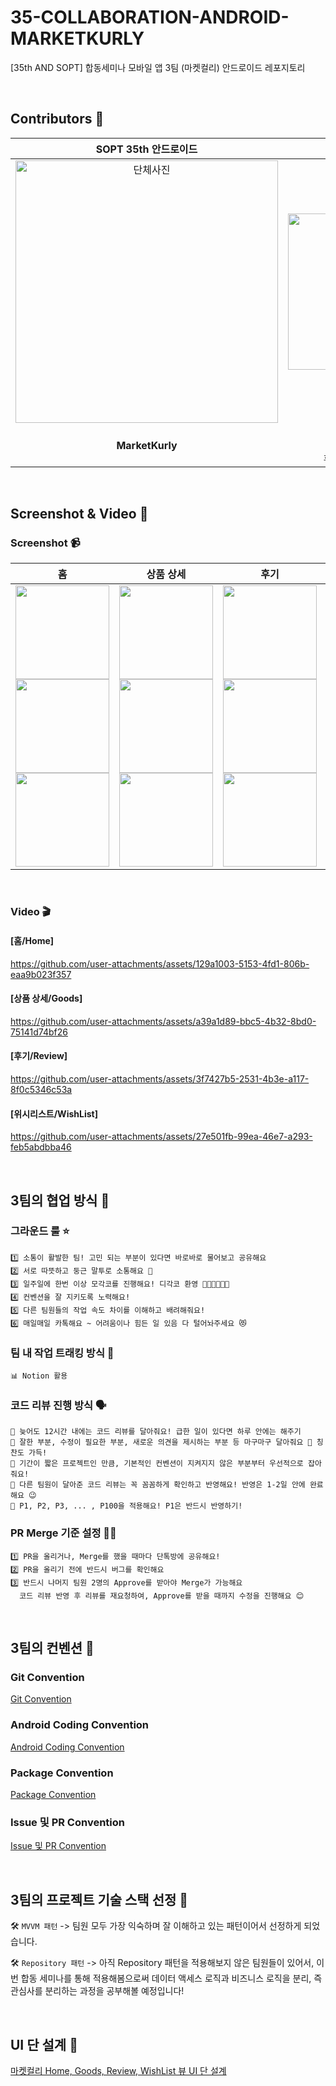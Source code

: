 # 35-COLLABORATION-ANDROID-MARKETKURLY
[35th AND SOPT] 합동세미나 모바일 앱 3팀 (마켓컬리) 안드로이드 레포지토리

<br>

## Contributors 💜
| SOPT 35th 안드로이드 | [김윤서](https://github.com/yskim6772) | [진지현](https://github.com/serioushyeon) | [안세홍](https://github.com/Roel4990) |
|:------------------------------------:|:------------------------------------:|:-------------------------:|:------------------------------:|
| <img src="https://github.com/user-attachments/assets/24b2842a-7b56-422a-bdba-2011bede4f41" alt="단체사진" width="420"/> | <img src="https://avatars.githubusercontent.com/u/131870144?v=4" alt="윤서" width="250"/> | <img src="https://avatars.githubusercontent.com/u/108039053?v=4" alt="지현" width="250"/> | <img src="https://avatars.githubusercontent.com/u/93641814?v=4" alt="세홍" width="250"/> |
| **MarketKurly** |     `후기 뷰` <br> `위시리스트 뷰` <br> `후기, 위시리스트 api`     |       `상품 상세 뷰` <br> `상품 상세, 찜하기,` <br> `찜 취소 api`       |      `홈 뷰` <br> `홈 api`      |

<br>

## Screenshot & Video 💜
### Screenshot 📹

| <div align="center">홈</div> | <div align="center">상품 상세</div> | <div align="center">후기</div> | <div align="center">위시리스트</div> |
|--------|--------|--------|--------|
| <img src="https://github.com/user-attachments/assets/cd70e574-06d3-47a0-8c31-f972ff9e4e16" width="150"> <img src="https://github.com/user-attachments/assets/7db67868-c13b-4b91-a40c-b18cc812d3bb" width="150"> <img src="https://github.com/user-attachments/assets/f96bba71-be4f-43ca-8938-99543c1cc5a3" width="150"> | <img src="https://github.com/user-attachments/assets/e229b46d-ca86-48a8-be22-b1d1de41619d" width="150"> <img src="https://github.com/user-attachments/assets/29bdfa62-89d6-4852-aeb9-5d26bfb4c1ad" width="150"> <img src="https://github.com/user-attachments/assets/aaa794e6-ee01-42c2-81df-77a8b23fc1fe" width="150"> | <img src="https://github.com/user-attachments/assets/79301229-4463-4868-a912-f9d4d84e57fa" width="150"> <img src="https://github.com/user-attachments/assets/bb74d271-05e6-4836-8712-83ae250a8cd9" width="150"> <img src="https://github.com/user-attachments/assets/763faa98-bec4-4455-8d22-1453269b2b88" width="150"> | <img src="https://github.com/user-attachments/assets/8872737c-85bb-4eef-be2a-2433b16a6556" width="150"> <img src="https://github.com/user-attachments/assets/bb8edbae-ae1c-4db0-8e2b-7585697c9575" width="150"> <img src="https://github.com/user-attachments/assets/cdfb7302-4700-4900-8b2f-03e723fabc21" width="150"> | 

<br>

### Video 🎬
#### [홈/Home]
https://github.com/user-attachments/assets/129a1003-5153-4fd1-806b-eaa9b023f357

#### [상품 상세/Goods]
https://github.com/user-attachments/assets/a39a1d89-bbc5-4b32-8bd0-75141d74bf26

#### [후기/Review]
https://github.com/user-attachments/assets/3f7427b5-2531-4b3e-a117-8f0c5346c53a

#### [위시리스트/WishList]
https://github.com/user-attachments/assets/27e501fb-99ea-46e7-a293-feb5abdbba46

<br>

## 3팀의 협업 방식 💜
### 그라운드 룰 ⭐️

```
1️⃣ 소통이 활발한 팀! 고민 되는 부분이 있다면 바로바로 물어보고 공유해요
2️⃣ 서로 따뜻하고 둥근 말투로 소통해요 🤩
3️⃣ 일주일에 한번 이상 모각코를 진행해요! 디각코 환영 👩🏻‍💻🧑🏻‍💻
4️⃣ 컨벤션을 잘 지키도록 노력해요!
5️⃣ 다른 팀원들의 작업 속도 차이를 이해하고 배려해줘요!
6️⃣ 매일매일 카톡해요 ~ 어려움이나 힘든 일 있음 다 털어놔주세요 😻
```

### 팀 내 작업 트래킹 방식 📝
```
📊 Notion 활용
```

### 코드 리뷰 진행 방식 🗣
```
🌱 늦어도 12시간 내에는 코드 리뷰를 달아줘요! 급한 일이 있다면 하루 안에는 해주기
🌱 잘한 부분, 수정이 필요한 부분, 새로운 의견을 제시하는 부분 등 마구마구 달아줘요 🙂 칭찬도 가득!
🌱 기간이 짧은 프로젝트인 만큼, 기본적인 컨벤션이 지켜지지 않은 부분부터 우선적으로 잡아줘요!
🌱 다른 팀원이 달아준 코드 리뷰는 꼭 꼼꼼하게 확인하고 반영해요! 반영은 1-2일 안에 완료해요 😉
🌱 P1, P2, P3, ... , P100을 적용해요! P1은 반드시 반영하기!
```

### PR Merge 기준 설정 👌🏻
```
1️⃣ PR을 올리거나, Merge를 했을 때마다 단톡방에 공유해요!
2️⃣ PR을 올리기 전에 반드시 버그를 확인해요
3️⃣ 반드시 나머지 팀원 2명의 Approve를 받아야 Merge가 가능해요
  코드 리뷰 반영 후 리뷰를 재요청하여, Approve를 받을 때까지 수정을 진행해요 😊
```

<br>

## 3팀의 컨벤션 💜
### Git Convention
[Git Convention](https://eminent-drink-8be.notion.site/Git-Convention-13ecb3d6084680a2aa3bfab80caabbce?pvs=4)

### Android Coding Convention
[Android Coding Convention](https://eminent-drink-8be.notion.site/13ecb3d6084680aba805ffd89d9573e6?v=13ecb3d6084681169165000cdf732b62&pvs=4)

### Package Convention
[Package Convention](https://eminent-drink-8be.notion.site/Package-Convention-13ecb3d6084680d2a0d2fd3dc3b78271?pvs=4)

### Issue 및 PR Convention
[Issue 및 PR Convention](https://eminent-drink-8be.notion.site/Issue-PR-Convention-13ecb3d60846804584a7e07158f1c9e6?pvs=4)

<br>

## 3팀의 프로젝트 기술 스택 선정 💜
🛠️ `MVVM 패턴`
-> 팀원 모두 가장 익숙하며 잘 이해하고 있는 패턴이어서 선정하게 되었습니다.

🛠️ `Repository 패턴`
-> 아직 Repository 패턴을 적용해보지 않은 팀원들이 있어서, 이번 합동 세미나를 통해 적용해봄으로써 데이터 액세스 로직과 비즈니스 로직을 분리, 즉 관심사를 분리하는 과정을 공부해볼 예정입니다!

<br>

## UI 단 설계 💜
[마켓컬리 Home, Goods, Review, WishList 뷰 UI 단 설계](https://www.figma.com/design/WMTdeUzJDbVObUf7NfaQBt/%EB%A7%88%EC%BC%93%EC%BB%AC%EB%A6%AC-%EC%95%88%EB%93%9C-3%ED%8C%80?node-id=0-1&t=22FuxsPW5NsKDq34-1)
